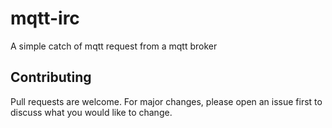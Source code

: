 # mqtt-irc
A simple catch of mqtt request from a mqtt broker

## Contributing
Pull requests are welcome. For major changes, please open an issue first to discuss what you would like to change.
